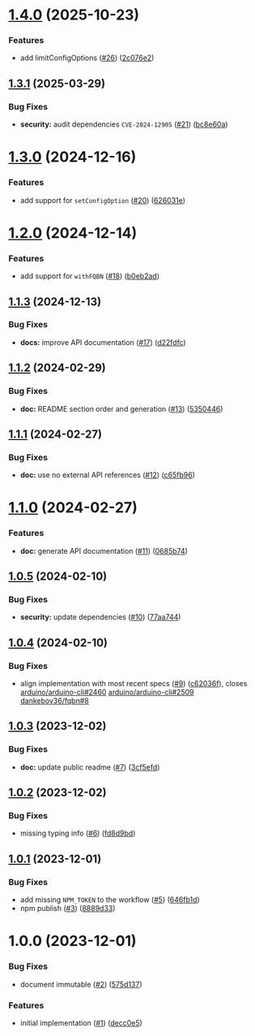 # [1.4.0](https://github.com/dankeboy36/fqbn/compare/1.3.1...1.4.0) (2025-10-23)


### Features

* add limitConfigOptions ([#26](https://github.com/dankeboy36/fqbn/issues/26)) ([2c076e2](https://github.com/dankeboy36/fqbn/commit/2c076e2db3a905ce8e78aeb772c98047b9a2ac5a))

## [1.3.1](https://github.com/dankeboy36/fqbn/compare/1.3.0...1.3.1) (2025-03-29)


### Bug Fixes

* **security:** audit dependencies `CVE-2024-12905` ([#21](https://github.com/dankeboy36/fqbn/issues/21)) ([bc8e60a](https://github.com/dankeboy36/fqbn/commit/bc8e60a3f36c05fb8a883854dfc52346be52c0c0))

# [1.3.0](https://github.com/dankeboy36/fqbn/compare/1.2.0...1.3.0) (2024-12-16)


### Features

* add support for `setConfigOption` ([#20](https://github.com/dankeboy36/fqbn/issues/20)) ([626031e](https://github.com/dankeboy36/fqbn/commit/626031e66ef526238f04a69cb5c97050bfc43b39))

# [1.2.0](https://github.com/dankeboy36/fqbn/compare/1.1.3...1.2.0) (2024-12-14)


### Features

* add support for `withFQBN` ([#18](https://github.com/dankeboy36/fqbn/issues/18)) ([b0eb2ad](https://github.com/dankeboy36/fqbn/commit/b0eb2ad3c395c5b4456e255006a5f46408c61a02))

## [1.1.3](https://github.com/dankeboy36/fqbn/compare/1.1.2...1.1.3) (2024-12-13)


### Bug Fixes

* **docs:** improve API documentation ([#17](https://github.com/dankeboy36/fqbn/issues/17)) ([d22fdfc](https://github.com/dankeboy36/fqbn/commit/d22fdfcdf056dfdc4bc1a64854b1444c6ba04d8c))

## [1.1.2](https://github.com/dankeboy36/fqbn/compare/1.1.1...1.1.2) (2024-02-29)


### Bug Fixes

* **doc:** README section order and generation ([#13](https://github.com/dankeboy36/fqbn/issues/13)) ([5350446](https://github.com/dankeboy36/fqbn/commit/53504462066893adc384df494df9b5995d2414ef))

## [1.1.1](https://github.com/dankeboy36/fqbn/compare/1.1.0...1.1.1) (2024-02-27)


### Bug Fixes

* **doc:** use no external API references ([#12](https://github.com/dankeboy36/fqbn/issues/12)) ([c65fb96](https://github.com/dankeboy36/fqbn/commit/c65fb96509c84561c5c810a8ced613ef4c70f593))

# [1.1.0](https://github.com/dankeboy36/fqbn/compare/1.0.5...1.1.0) (2024-02-27)


### Features

* **doc:** generate API documentation ([#11](https://github.com/dankeboy36/fqbn/issues/11)) ([0685b74](https://github.com/dankeboy36/fqbn/commit/0685b74d1dac6cb6c3cb7e0fc18a61e7985272fe))

## [1.0.5](https://github.com/dankeboy36/fqbn/compare/1.0.4...1.0.5) (2024-02-10)


### Bug Fixes

* **security:** update dependencies ([#10](https://github.com/dankeboy36/fqbn/issues/10)) ([77aa744](https://github.com/dankeboy36/fqbn/commit/77aa7448071a86419426291763ac647de48e6058))

## [1.0.4](https://github.com/dankeboy36/fqbn/compare/1.0.3...1.0.4) (2024-02-10)


### Bug Fixes

* align implementation with most recent specs ([#9](https://github.com/dankeboy36/fqbn/issues/9)) ([c62036f](https://github.com/dankeboy36/fqbn/commit/c62036f3b27dafde2b51cd5216a49550ab91bc44)), closes [arduino/arduino-cli#2460](https://github.com/arduino/arduino-cli/issues/2460) [arduino/arduino-cli#2509](https://github.com/arduino/arduino-cli/issues/2509) [dankeboy36/fqbn#8](https://github.com/dankeboy36/fqbn/issues/8)

## [1.0.3](https://github.com/dankeboy36/fqbn/compare/1.0.2...1.0.3) (2023-12-02)


### Bug Fixes

* **doc:** update public readme ([#7](https://github.com/dankeboy36/fqbn/issues/7)) ([3cf5efd](https://github.com/dankeboy36/fqbn/commit/3cf5efd23825f2ff073b7a394ce4349bb9234b90))

## [1.0.2](https://github.com/dankeboy36/fqbn/compare/1.0.1...1.0.2) (2023-12-02)


### Bug Fixes

* missing typing info ([#6](https://github.com/dankeboy36/fqbn/issues/6)) ([fd8d9bd](https://github.com/dankeboy36/fqbn/commit/fd8d9bdc495ae824f72fc4b1ebeb4284b091d6a1))

## [1.0.1](https://github.com/dankeboy36/fqbn/compare/1.0.0...1.0.1) (2023-12-01)


### Bug Fixes

* add missing `NPM_TOKEN` to the workflow ([#5](https://github.com/dankeboy36/fqbn/issues/5)) ([646fb1d](https://github.com/dankeboy36/fqbn/commit/646fb1d9881217768fde265c2a09948df2726484))
* npm publish ([#3](https://github.com/dankeboy36/fqbn/issues/3)) ([8889d33](https://github.com/dankeboy36/fqbn/commit/8889d3364c4a128eaebc82f78a3a5dbe2abf609b))

# 1.0.0 (2023-12-01)


### Bug Fixes

* document immutable ([#2](https://github.com/dankeboy36/fqbn/issues/2)) ([575d137](https://github.com/dankeboy36/fqbn/commit/575d13765dbcc84a0d7c3d711d56b19573af950c))


### Features

* initial implementation ([#1](https://github.com/dankeboy36/fqbn/issues/1)) ([decc0e5](https://github.com/dankeboy36/fqbn/commit/decc0e5db881ec0fbbc8a3e68e4cfb019006e5a4))
